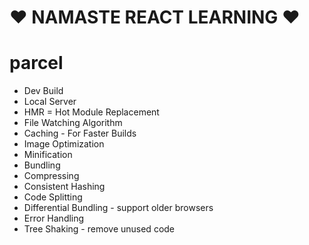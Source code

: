 # ❤️ NAMASTE REACT LEARNING ❤️

# parcel

- Dev Build
- Local Server
- HMR = Hot Module Replacement
- File Watching Algorithm
- Caching - For Faster Builds
- Image Optimization
- Minification
- Bundling
- Compressing
- Consistent Hashing
- Code Splitting
- Differential Bundling - support older browsers
- Error Handling
- Tree Shaking - remove unused code
